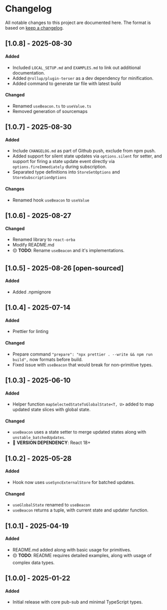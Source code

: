 # Changelog

All notable changes to this project are documented here. The format is based on
[keep a changelog](https://keepachangelog.com/en/1.1.0/).

## [1.0.8] - 2025-08-30

#### Added

- Included `LOCAL_SETUP.md` and `EXAMPLES.md` to link out additional documentation.
- Added `@rollup/plugin-terser` as a dev dependency for minification.
- Added command to generate tar file with latest build

#### Changed

- Renamed `useBeacon.ts` to `useValue.ts`
- Removed generation of sourcemaps

## [1.0.7] - 2025-08-30

#### Added

- Include `CHANGELOG.md` as part of Github push, exclude from npm push.
- Added support for silent state updates via `options.silent` for setter, and support for firing a
  state update event directly via `options.fireImmediately` during subscription.
- Separated type definitions into `StoreSetOptions` and `StoreSubscriptionOptions`

#### Changes

- Renamed hook `useBeacon` to `useValue`

## [1.0.6] - 2025-08-27

#### Changed

- Renamed library to `react-orba`
- Modify README.md
- 🟡 **TODO**: Rename `useBeacon` and it's implementations.

## [1.0.5] - 2025-08-26 [open-sourced]

#### Added

- Added .npmignore

## [1.0.4] - 2025-07-14

#### Added

- Prettier for linting

#### Changed

- Prepare command `"prepare": "npx prettier . --write && npm run build",` now formats before build.
- Fixed issue with `useBeacon` that would break for non-primitive types.

## [1.0.3] - 2025-06-10

#### Added

- Helper function `mapSelectedStateToGlobalState<T, U>` added to map updated state slices with
  global state.

#### Changed

- `useBeacon` uses a state setter to merge updated states along with `unstable_batchedUpdates`.
- 🔴 **VERSION DEPENDENCY**: React 18+

## [1.0.2] - 2025-05-28

#### Added

- Hook now uses `useSyncExternalStore` for batched updates.

#### Changed

- `useGlobalState` renamed to `useBeacon`
- `useBeacon` returns a tuple, with current state and updater function.

## [1.0.1] - 2025-04-19

#### Added

- README.md added along with basic usage for primitives.
- 🟡 **TODO**: README requires detailed examples, along with usage of complex data types.

## [1.0.0] - 2025-01-22

#### Added

- Initial release with core pub-sub and minimal TypeScript types.
